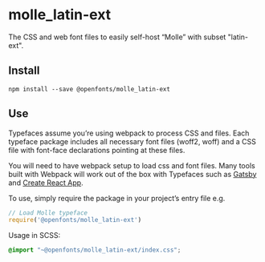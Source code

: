 
# molle_latin-ext

The CSS and web font files to easily self-host “Molle” with subset "latin-ext".

## Install

`npm install --save @openfonts/molle_latin-ext`

## Use

Typefaces assume you’re using webpack to process CSS and files. Each typeface
package includes all necessary font files (woff2, woff) and a CSS file with
font-face declarations pointing at these files.

You will need to have webpack setup to load css and font files. Many tools built
with Webpack will work out of the box with Typefaces such as [Gatsby](https://github.com/gatsbyjs/gatsby)
and [Create React App](https://github.com/facebookincubator/create-react-app).

To use, simply require the package in your project’s entry file e.g.

```javascript
// Load Molle typeface
require('@openfonts/molle_latin-ext')
```

Usage in SCSS:
```scss
@import "~@openfonts/molle_latin-ext/index.css";
```
